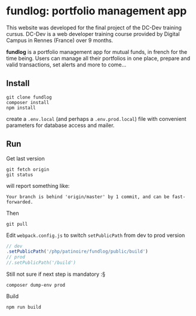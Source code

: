 # fundlog: portfolio management app

This website was developed for the final project of the DC-Dev training cursus.
DC-Dev is a web developer training course provided by Digital Campus in Rennes (France) over 9 months.

**fundlog** is a portfolio management app for mutual funds, 
in french for the time being.
Users can manage all their portfolios in one place, 
prepare and valid transactions, set alerts 
and more to come... 

## Install
```shell
git clone fundlog
composer install
npm install
```
create a `.env.local` (and perhaps a `.env.prod.local`) file
with convenient parameters for database access and mailer. 

## Run
Get last version
```shell
git fetch origin
git status
```
will report something like:
```shell
Your branch is behind 'origin/master' by 1 commit, and can be fast-forwarded.
```
Then
```shell
git pull
```
Edit `webpack.config.js` to switch `setPublicPath` from dev to prod version 
```js
// dev
.setPublicPath('/php/patinoire/fundlog/public/build')
// prod
//.setPublicPath('/build')
```
Still not sure if next step is mandatory :§
```shell
composer dump-env prod
```
Build
```shell
npm run build
```
